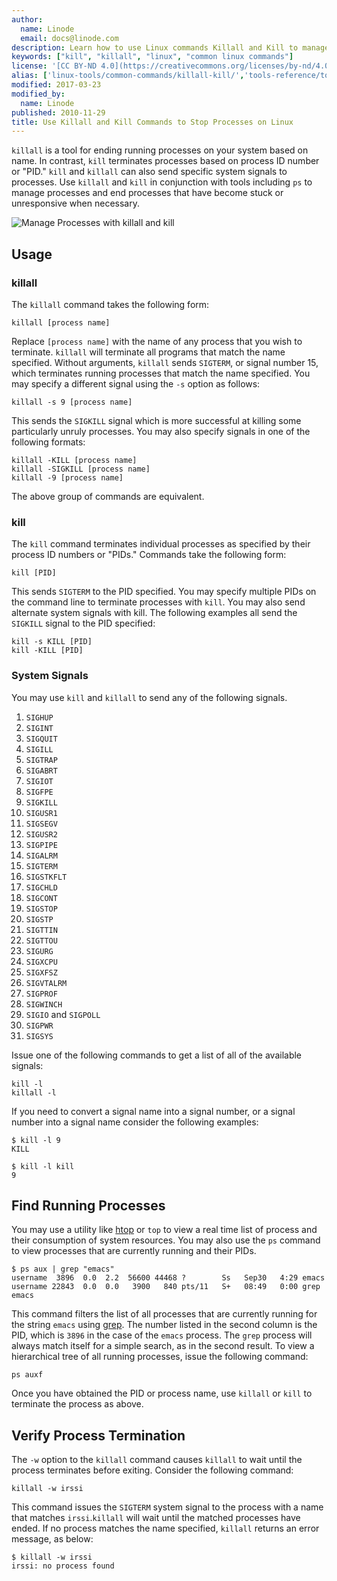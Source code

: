 ```yaml
---
author:
  name: Linode
  email: docs@linode.com
description: Learn how to use Linux commands Killall and Kill to manage and kill processes on Linux distributions in this simple tutorial.
keywords: ["kill", "killall", "linux", "common linux commands"]
license: '[CC BY-ND 4.0](https://creativecommons.org/licenses/by-nd/4.0)'
alias: ['linux-tools/common-commands/killall-kill/','tools-reference/tools/manage-processes-with-killall-and-kill/']
modified: 2017-03-23
modified_by:
  name: Linode
published: 2010-11-29
title: Use Killall and Kill Commands to Stop Processes on Linux 
---
```


`killall` is a tool for ending running processes on your system based on name. In contrast, `kill` terminates processes based on process ID number or "PID." `kill` and `killall` can also send specific system signals to processes. Use `killall` and `kill` in conjunction with tools including `ps` to manage processes and end processes that have become stuck or unresponsive when necessary.

![Manage Processes with killall and kill](/docs/assets/manage_processes_with_killall_and_kill.png "Manage Processes with killall and kill")

## Usage

### killall

The `killall` command takes the following form:

    killall [process name]

Replace `[process name]` with the name of any process that you wish to terminate. `killall` will terminate all programs that match the name specified. Without arguments, `killall` sends `SIGTERM`, or signal number 15, which terminates running processes that match the name specified. You may specify a different signal using the `-s` option as follows:

    killall -s 9 [process name]

This sends the `SIGKILL` signal which is more successful at killing some particularly unruly processes. You may also specify signals in one of the following formats:

    killall -KILL [process name]
    killall -SIGKILL [process name]
    killall -9 [process name]

The above group of commands are equivalent.

### kill

The `kill` command terminates individual processes as specified by their process ID numbers or "PIDs." Commands take the following form:

    kill [PID]

This sends `SIGTERM` to the PID specified. You may specify multiple PIDs on the command line to terminate processes with `kill`. You may also send alternate system signals with kill. The following examples all send the `SIGKILL` signal to the PID specified:

    kill -s KILL [PID]
    kill -KILL [PID]

### System Signals

You may use `kill` and `killall` to send any of the following signals.

1.  `SIGHUP`
2.  `SIGINT`
3.  `SIGQUIT`
4.  `SIGILL`
5.  `SIGTRAP`
6.  `SIGABRT`
7.  `SIGIOT`
8.  `SIGFPE`
9.  `SIGKILL`
10. `SIGUSR1`
11. `SIGSEGV`
12. `SIGUSR2`
13. `SIGPIPE`
14. `SIGALRM`
15. `SIGTERM`
16. `SIGSTKFLT`
17. `SIGCHLD`
18. `SIGCONT`
19. `SIGSTOP`
20. `SIGSTP`
21. `SIGTTIN`
22. `SIGTTOU`
23. `SIGURG`
24. `SIGXCPU`
25. `SIGXFSZ`
26. `SIGVTALRM`
27. `SIGPROF`
28. `SIGWINCH`
29. `SIGIO` and `SIGPOLL`
30. `SIGPWR`
31. `SIGSYS`

Issue one of the following commands to get a list of all of the available signals:

    kill -l
    killall -l

If you need to convert a signal name into a signal number, or a signal number into a signal name consider the following examples:

    $ kill -l 9
    KILL

    $ kill -l kill
    9 

## Find Running Processes

You may use a utility like [htop](/docs/tools-reference/linux-system-administration-basics/#monitor-processes-memory-and-cpu-usage-with-htop) or `top` to view a real time list of process and their consumption of system resources. You may also use the `ps` command to view processes that are currently running and their PIDs.

    $ ps aux | grep "emacs" 
    username  3896  0.0  2.2  56600 44468 ?        Ss   Sep30   4:29 emacs
    username 22843  0.0  0.0   3900   840 pts/11   S+   08:49   0:00 grep emacs

This command filters the list of all processes that are currently running for the string `emacs` using [grep](/docs/tools-reference/search-and-filter-text-with-grep). The number listed in the second column is the PID, which is `3896` in the case of the `emacs` process. The `grep` process will always match itself for a simple search, as in the second result. To view a hierarchical tree of all running processes, issue the following command:

    ps auxf 

Once you have obtained the PID or process name, use `killall` or `kill` to terminate the process as above.

## Verify Process Termination

The `-w` option to the `killall` command causes `killall` to wait until the process terminates before exiting. Consider the following command:

    killall -w irssi

This command issues the `SIGTERM` system signal to the process with a name that matches `irssi`.`killall` will wait until the matched processes have ended. If no process matches the name specified, `killall` returns an error message, as below:

    $ killall -w irssi
    irssi: no process found
